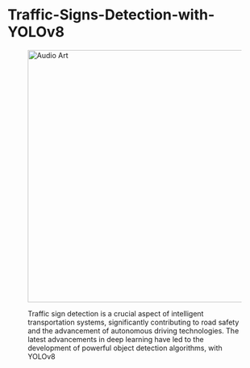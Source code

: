 # Traffic-Signs-Detection-with-YOLOv8


<figure>
        <img src="https://www.vicos.si/research/traffic-sign-detection/images/dfg-detection-samples.jpg" alt ="Audio Art" style='width:800px;height:500px;'>
        <figcaption>

Traffic sign detection is a crucial aspect of intelligent transportation systems, significantly contributing to road safety and the advancement of autonomous driving technologies. The latest advancements in deep learning have led to the development of powerful object detection algorithms, with YOLOv8        
